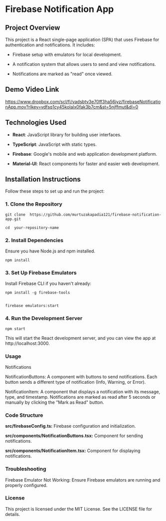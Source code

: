 # Firebase Notification App

  

## Project Overview

  

This project is a React single-page application (SPA) that uses Firebase for authentication and notifications. It includes:

  

- Firebase setup with emulators for local development.

- A notification system that allows users to send and view notifications.

- Notifications are marked as "read" once viewed.

  
## Demo Video Link

https://www.dropbox.com/scl/fi/vadsbtv3e70ff3ha56jyz/firebaseNotificationApp.mov?rlkey=vdfsq1cy45kolalx0fak3b7cm&st=5njffmut&dl=0

## Technologies Used

  

-  **React**: JavaScript library for building user interfaces.

-  **TypeScript**: JavaScript with static types.

-  **Firebase**: Google's mobile and web application development platform.

-  **Material-UI**: React components for faster and easier web development.

  

## Installation Instructions

  

Follow these steps to set up and run the project:

  

### 1. Clone the Repository


    git clone  https://github.com/murtuzakapadia121/firebase-notification-app.git
    
    cd  your-repository-name

###  2. Install  Dependencies

Ensure you  have  Node.js  and  npm  installed.


    npm install

###  3. Set  Up  Firebase  Emulators

Install Firebase  CLI  if  you  haven't already:

 

    npm install -g firebase-tools


    firebase emulators:start

###  4. Run the Development Server

    npm start

This will start the React development server, and you can view the app at http://localhost:3000.

  

###  Usage

Notifications

NotificationButtons: A component with buttons to send notifications. Each button sends a different type of notification (Info, Warning, or Error).

  

NotificationItem: A component that displays a notification with its message, type, and timestamp. Notifications are marked as read after 5 seconds or manually by clicking the "Mark as Read" button.

  

###  Code Structure

**src/firebaseConfig.ts:** Firebase configuration and initialization.

**src/components/NotificationButtons.tsx:** Component for sending notifications.

**src/components/NotificationItem.tsx:** Component for displaying notifications.

###  Troubleshooting

Firebase Emulator Not Working: Ensure Firebase emulators are running and properly configured.

###  License

This project  is  licensed  under  the  MIT  License.  See  the  LICENSE  file  for  details.